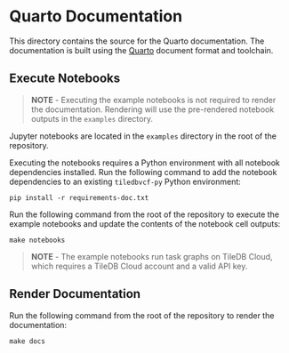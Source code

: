 # Quarto Documentation

This directory contains the source for the Quarto documentation. The documentation is built using the [Quarto](https://quarto.org) document format and toolchain.


## Execute Notebooks

> **NOTE** - Executing the example notebooks is not required to render the documentation. Rendering will use the pre-rendered notebook outputs in the `examples` directory.

Jupyter notebooks are located in the `examples` directory in the root of the repository. 

Executing the notebooks requires a Python environment with all notebook dependencies installed. Run the following command to add the notebook dependencies to an existing `tiledbvcf-py` Python environment:

```
pip install -r requirements-doc.txt
```

Run the following command from the root of the repository to execute the example notebooks and update the contents of the notebook cell outputs:
```
make notebooks
```

> **NOTE** - The example notebooks run task graphs on TileDB Cloud, which requires a TileDB Cloud account and a valid API key.


## Render Documentation
Run the following command from the root of the repository to render the documentation:

```
make docs
```
